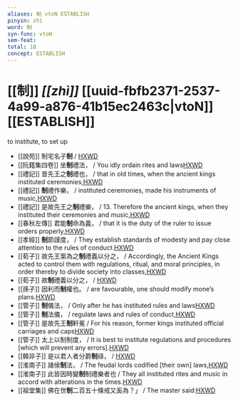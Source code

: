 ```yaml
---
aliases: 制 vtoN ESTABLISH
pinyin: zhì
word: 制
syn-func: vtoN
sem-feat: 
total: 18
concept: ESTABLISH 
---
```

# [[制]] *[[zhì]]*  [[uuid-fbfb2371-2537-4a99-a876-41b15ec2463c|vtoN]] [[ESTABLISH]]
to institute, to set up
 - [[說苑]] 制宅名子**制** / [HXWD](https://hxwd.org/textview.html?location=CH1a0907_CHANT_016-22a.2)
 - [[阮籍集四卷]] 坐**制**禮法， / You idly ordain rites and laws[HXWD](https://hxwd.org/textview.html?location=CH2b1558_CHANT_004-20a.36)
 - [[禮記]] 昔先王之**制**禮也， / that in old times, when the ancient kings instituted ceremonies,[HXWD](https://hxwd.org/textview.html?location=KR1d0052_tls_010-27a.3)
 - [[禮記]] **制**禮作樂， / instituted ceremonies, made his instruments of music,[HXWD](https://hxwd.org/textview.html?location=KR1d0052_tls_014-1a.48)
 - [[禮記]] 是故先王之**制**禮樂， / 13. Therefore the ancient kings, when they instituted their ceremonies and music,[HXWD](https://hxwd.org/textview.html?location=KR1d0052_tls_019-1a.152)
 - [[春秋左傳]] 君能**制**命為義， / that it is the duty of the ruler to issue orders properly,[HXWD](https://hxwd.org/textview.html?location=KR1e0001_tls_007-292a.25)
 - [[孝經]] **制**節謹度， / They establish standards of modesty and pay close attention to the rules of conduct.[HXWD](https://hxwd.org/textview.html?location=KR1f0001_tls_003-1a.5)
 - [[荀子]] 故先王案為之**制**禮義以分之，
                     / Accordingly, the Ancient Kings acted to control them with regulations, ritual, and moral principles, in order thereby to divide society into classes,[HXWD](https://hxwd.org/textview.html?location=KR3a0002_tls_004-12a.8)
 - [[荀子]] 故**制**禮義以分之，
                     / [HXWD](https://hxwd.org/textview.html?location=KR3a0002_tls_009-4a.18)
 - [[孫子]] 因利而**制**權也。 / are favourable, one should modify mone’s plans.[HXWD](https://hxwd.org/textview.html?location=KR3b0003_tls_001-4a.6)
 - [[管子]] **制**儀法， / Only after he has instituted rules and laws[HXWD](https://hxwd.org/textview.html?location=KR3c0001_tls_002-61a.2)
 - [[管子]] **制**法儀， / regulate laws and rules of conduct,[HXWD](https://hxwd.org/textview.html?location=KR3c0001_tls_003-61a.5)
 - [[管子]] 是故先王**制**軒冕 / For his reason, former kings instituted official carriages and caps[HXWD](https://hxwd.org/textview.html?location=KR3c0001_tls_006-21a.6)
 - [[管子]] 太上以制制度， / It is best to institute regulations and procedures [which will prevent any errors].[HXWD](https://hxwd.org/textview.html?location=KR3c0001_tls_006-8a.22)
 - [[韓非子]] 是以君人者分爵**制**祿， / [HXWD](https://hxwd.org/textview.html?location=KR3c0005_tls_055-1a.5)
 - [[淮南子]] 諸侯**制**法， / The feudal lords codified [their own] laws,[HXWD](https://hxwd.org/textview.html?location=KR3j0010_tls_006-15a.4)
 - [[淮南子]] 此皆因時變**制**制禮樂者也 / They all instituted rites and music in accord with alterations in the times.[HXWD](https://hxwd.org/textview.html?location=KR3j0010_tls_013-3a.33)
 - [[祖堂集]] 佛在世**制**二百五十條戒又奚為？」 / The master said:[HXWD](https://hxwd.org/textview.html?location=KR6q0002_Yan_004-1182a.41)